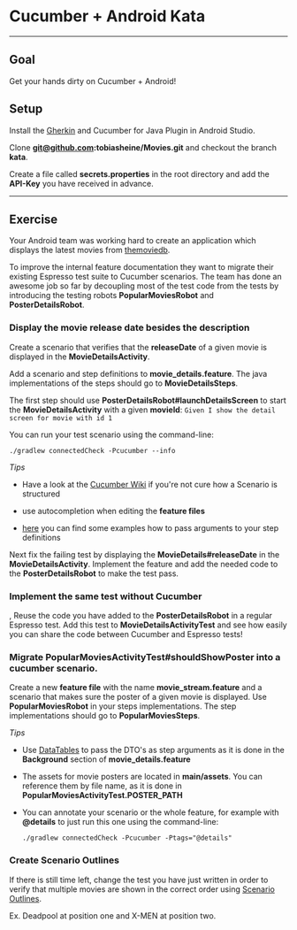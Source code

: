 # Cucumber + Android Kata

---

## Goal
Get your hands dirty on Cucumber + Android!

## Setup
Install the [Gherkin](https://plugins.jetbrains.com/androidstudio/plugin/7211-gherkin) and Cucumber for Java Plugin in Android Studio.

Clone **git@github.com:tobiasheine/Movies.git** and checkout the branch **kata**.

Create a file called **secrets.properties** in the root directory and add the **API-Key** you have received in advance.

---

## Exercise

Your Android team was working hard to create an application which displays the latest movies from [themoviedb](https://www.themoviedb.org/documentation/api).

To improve the internal feature documentation they want to migrate their existing Espresso test suite to Cucumber scenarios. The team has done an awesome job so far by decoupling most of the test code from the tests by introducing the testing robots **PopularMoviesRobot** and **PosterDetailsRobot**.

### Display the movie release date besides the description

Create a scenario that verifies that the **releaseDate** of a given movie is displayed in the **MovieDetailsActivity**. 

Add a scenario and step definitions to **movie_details.feature**. The java implementations of the steps should go to **MovieDetailsSteps**. 

The first step should use **PosterDetailsRobot#launchDetailsScreen** to start the **MovieDetailsActivity** with a given **movieId**:
```Given I show the detail screen for movie with id 1```


You can run your test scenario using the command-line:

```./gradlew connectedCheck -Pcucumber --info```

*Tips*

- Have a look at the [Cucumber Wiki](https://github.com/cucumber/cucumber/wiki/Feature-Introduction) if you're not cure how a Scenario is structured

- use autocompletion when editing the **feature files**

- [here](http://blog.czeczotka.com/2014/08/17/writing-cucumber-jvm-step-definitions/) you can find some examples how to pass arguments to your step definitions

Next fix the failing test by displaying the **MovieDetails#releaseDate** in the **MovieDetailsActivity**. Implement the feature and add the needed code to the **PosterDetailsRobot** to make the test pass.

### Implement the same test without Cucumber
,
Reuse the code you have added to the **PosterDetailsRobot** in a regular Espresso test. Add this test to **MovieDetailsActivityTest** and see how easily you can share the code between Cucumber and Espresso tests!

### Migrate PopularMoviesActivityTest#shouldShowPoster into a cucumber scenario.

Create a new **feature file** with the name **movie_stream.feature** and a scenario that makes sure the poster of a given movie is displayed. Use **PopularMoviesRobot** in your steps implementations. The step implementations should go to **PopularMoviesSteps**.

*Tips*

- Use [DataTables](http://www.thinkcode.se/blog/2014/06/30/cucumber-data-tables) to pass the DTO's as step arguments as it is done in the **Background** section of **movie_details.feature**

- The assets for movie posters are located in **main/assets**. You can reference them by file name, as it is done in **PopularMoviesActivityTest.POSTER_PATH**

- You can annotate your scenario or the whole feature, for example with **@details** to just run this one using the command-line:

	```./gradlew connectedCheck -Pcucumber -Ptags="@details"```



### Create Scenario Outlines 
If there is still time left, change the test you have just written in order to verify that multiple movies are shown in the correct order using [Scenario Outlines](https://github.com/cucumber/cucumber/wiki/Scenario-Outlines).

Ex. Deadpool at position one and X-MEN at position two.

